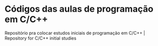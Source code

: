 # Códigos das aulas de programação em C/C++
Repositório pra colocar estudos iniciais de programação em C/C++ | Repository for C/C++ initial studies
